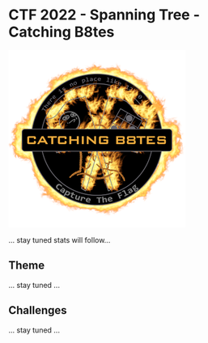 # CTF 2022 - Spanning Tree - Catching B8tes

![logo](img/logo.png)

... stay tuned stats will follow...

## Theme
... stay tuned ...

## Challenges
... stay tuned ...

